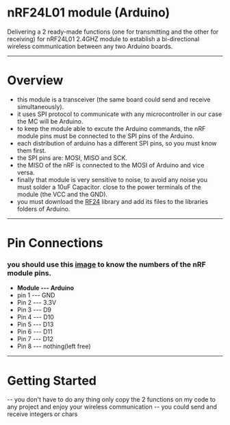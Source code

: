 # nRF24L01 module (Arduino)
Delivering a 2 ready-made functions (one for transmitting and the other for receiving) for nRF24L01 2.4GHZ module to establish a bi-directional wireless communication between any two Arduino boards.
*******************************************************************************
# Overview
- this module is a transceiver (the same board could send and receive simultaneously).
- it uses SPI protocol to communicate with any microcontroller in our case the MC will be Arduino.
- to keep the module able to excute the Arduino commands, the nRF module pins must be connected to the SPI pins of the Arduino.
- each distribution of arduino has a different SPI pins, so you must know them first.
- the SPI pins are: MOSI, MISO and SCK.
- the MISO of the nRF is connected to the MOSI of Arduino and vice versa.
- finally that module is very sensitive to noise, to avoid any noise you must solder a 10uF Capacitor.
  close to the power terminals of the module (the VCC and the GND).
- you must download the [RF24](https://github.com/maniacbug/RF24) library and add its files to the libraries folders of Arduino.
*******************************************************************************
# Pin Connections
### you should use this [image](https://img.banggood.com/images/upload/2012/lidanpo/SKU082436z.jpg) to know the numbers of the nRF module pins.
- **Module --- Arduino**
- pin 1  --- GND
- Pin 2  --- 3.3V
- Pin 3  --- D9
- Pin 4  --- D10
- Pin 5  --- D13
- Pin 6  --- D11
- Pin 7  --- D12
- Pin 8  --- nothing(left free)
*******************************************************************************
# Getting Started
-- you don't have to do any thing only copy the 2 functions on my code to any project and enjoy your wireless communication
-- you could send and receive integers or chars
